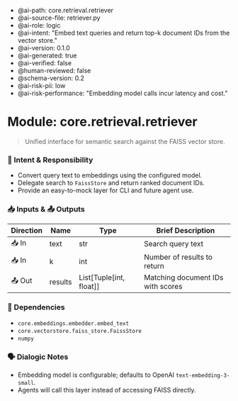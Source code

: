 - @ai-path: core.retrieval.retriever
- @ai-source-file: retriever.py
- @ai-role: logic
- @ai-intent: "Embed text queries and return top-k document IDs from the vector store."
- @ai-version: 0.1.0
- @ai-generated: true
- @ai-verified: false
- @human-reviewed: false
- @schema-version: 0.2
- @ai-risk-pii: low
- @ai-risk-performance: "Embedding model calls incur latency and cost."

# Module: core.retrieval.retriever
> Unified interface for semantic search against the FAISS vector store.

### 🎯 Intent & Responsibility
- Convert query text to embeddings using the configured model.
- Delegate search to `FaissStore` and return ranked document IDs.
- Provide an easy-to-mock layer for CLI and future agent use.

### 📥 Inputs & 📤 Outputs
| Direction | Name | Type | Brief Description |
|-----------|------|------|-------------------|
| 📥 In | text | str | Search query text |
| 📥 In | k | int | Number of results to return |
| 📤 Out | results | List[Tuple[int, float]] | Matching document IDs with scores |

### 🔗 Dependencies
- `core.embeddings.embedder.embed_text`
- `core.vectorstore.faiss_store.FaissStore`
- `numpy`

### 🗣 Dialogic Notes
- Embedding model is configurable; defaults to OpenAI `text-embedding-3-small`.
- Agents will call this layer instead of accessing FAISS directly.
